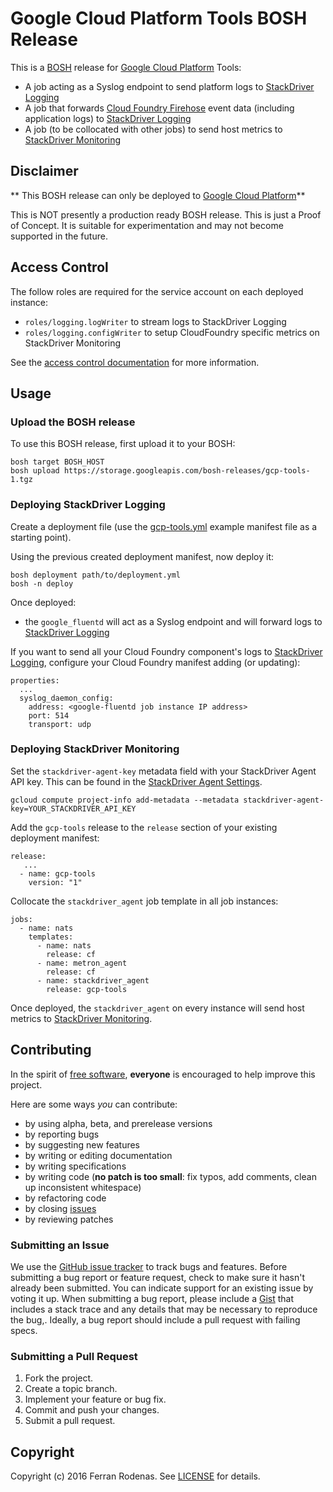 # Google Cloud Platform Tools BOSH Release

This is a [BOSH](http://bosh.io/) release for [Google Cloud Platform](https://cloud.google.com/) Tools:

* A job acting as a Syslog endpoint to send platform logs to [StackDriver Logging](https://cloud.google.com/logging/)
* A job that forwards [Cloud Foundry Firehose](https://docs.cloudfoundry.org/loggregator/architecture.html#firehose) event data (including application logs) to [StackDriver Logging](https://cloud.google.com/logging/)
* A job (to be collocated with other jobs) to send host metrics to [StackDriver Monitoring](https://cloud.google.com/monitoring/)

## Disclaimer

** This BOSH release can only be deployed to [Google Cloud Platform](https://cloud.google.com/)**

This is NOT presently a production ready BOSH release. This is just a Proof of Concept. It is suitable for experimentation and may not become supported in the future.

## Access Control

The follow roles are required for the service account on each deployed instance:

 - `roles/logging.logWriter` to stream logs to StackDriver Logging
 - `roles/logging.configWriter` to setup CloudFoundry specific metrics on StackDriver Monitoring

See the [access control documentation](https://cloud.google.com/logging/docs/access-control) for more information.

## Usage

### Upload the BOSH release

To use this BOSH release, first upload it to your BOSH:

```
bosh target BOSH_HOST
bosh upload https://storage.googleapis.com/bosh-releases/gcp-tools-1.tgz
```

### Deploying StackDriver Logging

Create a deployment file (use the [gcp-tools.yml](https://github.com.evandbrown/gcp-tools-release/blob/master/manifests/gcp-tools.yml) example manifest file as a starting point).

Using the previous created deployment manifest, now deploy it:

```
bosh deployment path/to/deployment.yml
bosh -n deploy
```

Once deployed:
* the `google_fluentd` will act as a Syslog endpoint and will forward logs to [StackDriver Logging](https://cloud.google.com/logging/)

If you want to send all your Cloud Foundry component's logs to [StackDriver Logging](https://cloud.google.com/logging/), configure your Cloud Foundry manifest adding (or updating):

```
properties:
  ...
  syslog_daemon_config:
    address: <google-fluentd job instance IP address>
    port: 514
    transport: udp
```

### Deploying StackDriver Monitoring

Set the `stackdriver-agent-key` metadata field with your StackDriver Agent API
key. This can be found in the [StackDriver Agent
Settings](https://app.google.stackdriver.com/settings/accounts/agent/).

```
gcloud compute project-info add-metadata --metadata stackdriver-agent-key=YOUR_STACKDRIVER_API_KEY
```

Add the `gcp-tools` release to the `release` section of your existing deployment manifest:

```
release:
   ...
  - name: gcp-tools
    version: "1"
```

Collocate the `stackdriver_agent` job template in all job instances:

```
jobs:
  - name: nats
    templates:
      - name: nats
        release: cf
      - name: metron_agent
        release: cf
      - name: stackdriver_agent
        release: gcp-tools
```

Once deployed, the `stackdriver_agent` on every instance will send host metrics to [StackDriver Monitoring](https://cloud.google.com/monitoring/).

## Contributing

In the spirit of [free software](http://www.fsf.org/licensing/essays/free-sw.html), **everyone** is encouraged to help improve this project.

Here are some ways *you* can contribute:

* by using alpha, beta, and prerelease versions
* by reporting bugs
* by suggesting new features
* by writing or editing documentation
* by writing specifications
* by writing code (**no patch is too small**: fix typos, add comments, clean up inconsistent whitespace)
* by refactoring code
* by closing [issues](https://github.com.evandbrown/gcp-tools-release/issues)
* by reviewing patches

### Submitting an Issue

We use the [GitHub issue tracker](https://github.com.evandbrown/gcp-tools-release/issues) to track bugs and features. Before submitting a bug report or feature request, check to make sure it hasn't already been submitted. You can indicate support for an existing issue by voting it up. When submitting a bug report, please include a [Gist](http://gist.github.com/) that includes a stack trace and any details that may be necessary to reproduce the bug,. Ideally, a bug report should include a pull request with failing specs.

### Submitting a Pull Request

1. Fork the project.
2. Create a topic branch.
3. Implement your feature or bug fix.
4. Commit and push your changes.
5. Submit a pull request.

## Copyright

Copyright (c) 2016 Ferran Rodenas. See [LICENSE](https://github.com.evandbrown/gcp-tools-release/blob/master/LICENSE) for details.
